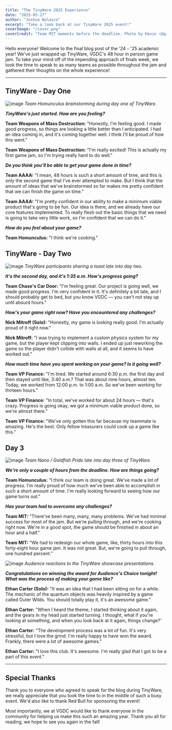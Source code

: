 ```yaml
---
title: "The TinyWare 2025 Experience"
date: "2025-05-27"
author: "Joshua Nolasco"
excerpt: "Take a look back at our TinyWare 2025 event!"
coverImage: "/cover.png"
coverCredit: "Team MIT moments before the deadline. Photo by Kevin (@qiwenkevin on Instagram)."
---
```


Hello everyone! Welcome to the final blog post of the '24 - '25 academic year! We've just wrapped up TinyWare, VGDC's 48 hour in person game jam. To take your mind off of the impending approach of finals week, we took the time to speak to as many teams as possible throughout the jam and gathered their thoughts on the whole experience! 

<hr/>

## TinyWare - Day One

![image](/images/blogs/The-Tinyware-2025-Experience/1.png)
_Team Homunculus brainstorming during day one of TinyWare._

<i>**TinyWare's just started. How are you feeling?**</i>

**Team Weapons of Mass Destruction:** "Honestly, I'm feeling good. I made good progress, so things are looking a little better than I anticipated. I had an idea coming in, and it's coming together well. I think I'll be proud of how this went."

**Team Weapons of Mass Destruction:** "I'm really excited! This is actually my first game jam, so I'm trying really hard to do well." 

<i>**Do you think you'll be able to get your game done in time?**</i>

**Team AAAA:** "I mean, 48 hours is such a short amount of time, and this is only the second game that I've ever attempted to make. But I think that the amount of ideas that we've brainstormed so far makes me pretty confident that we can finish the game on time." 

**Team AAAA:** "I'm pretty confident in our ability to make a minimum viable product that's going to be fun. Our idea is there, and we already have our core features implemented. To really flesh out the basic things that we need is going to take very little work, so I'm confident that we can do it." 

<i>**How do you feel about your game?**</i>

**Team Homunculus:** "I think we're cooking."

## TinyWare - Day Two

![image](/images/blogs/The-Tinyware-2025-Experience/2.png)
_TinyWare participants sharing a toast late into day two._

<i>**It's the second day, and it's 1:35 a.m. How's progress going?**</i>

**Team Chase's Car Door:** "I'm feeling great. Our project is going well, we made good progress. I'm very confident in it. It's definitely a bit late, and I should probably get to bed, but you know VGDC — you can't not stay up until absurd hours." 

<i>**How's your game right now? Have you encountered any challenges?**</i>

**Nick Mitroff (Solo):** "Honestly, my game is looking really good. I'm actually proud of it right now."
 
**Nick Mitroff:** "I was trying to implement a custom physics system for my game, but the player kept clipping into walls. I ended up just reworking the game so the player didn't collide with walls at all, and it seems to have worked out." 

<i>**How much time have you spent working on your game? Is it going well?**</i>

**Team VP Finance:** "I'm tired. We started around 6:30 p.m. the first day and then stayed until like, 3:40 a.m.? That was about nine hours, almost ten. Today, we worked from 12:00 p.m. to 1:00 a.m. So we've been working for thirteen hours."

**Team VP Finance:** "In total, we've worked for about 24 hours — that's crazy. Progress is going okay, we got a minimum viable product done, so we're almost there."

**Team VP Finance:** "We've only gotten this far because my teammate is amazing. He's the best. Only fellow treasurers could cook up a game like this."

## Day 3

![image](/images/blogs/The-Tinyware-2025-Experience/3.png)
_Team Nano / Goldfish Pride late into day three of TinyWare._

<i>**We're only a couple of hours from the deadline. How are things going?**</i>

**Team Homunculus:** "I think our team is doing great. We've made a lot of progress. I'm really proud of how much we've been able to accomplish in such a short amount of time. I'm really looking forward to seeing how our game turns out." 

<i>**Has your team had to overcome any challenges?**</i>

**Team MIT:** "There've been many, many, many problems. We've had minimal success for most of the jam. But we're pulling through, and we're cooking right now. We're in a good spot, the game should be finished in about an hour and a half."

**Team MIT:** "We had to redesign our whole game, like, thirty hours into this forty-eight hour game jam. It was not great. But, we're going to pull through, one hundred percent."

![image](/images/blogs/The-Tinyware-2025-Experience/4.png)
_Audience reactions to the TinyWare showcase presentations._

<i>**Congratulations on winning the award for Audience's Choice tonight! What was the process of making your game like?**</i>

**Ethan Carter (Solo):** "It was an idea that I had been sitting on for a while. The mechanic of the quantum objects was heavily inspired by a game called Outer Wilds. You should totally play it, it's an awesome game." 

**Ethan Carter:** "When I heard the theme, I started thinking about it again, and the gears in my head just started turning. I thought, what if you're looking at something, and when you look back at it again, things change?' 

**Ethan Carter:** "The development process was a lot of fun. It's very stressful, but I love the grind. I'm really happy to have won the award. Frankly, there were a lot of awesome games."

**Ethan Carter:** "I love this club. It's awesome. I'm really glad that I got to be a part of this event."

<hr/>

## Special Thanks

Thank you to everyone who agreed to speak for the blog during TinyWare, we really appreciate that you took the time to in the middle of such a busy event. We'd also like to thank Red Bull for sponsoring the event! 

Most importantly, we at VGDC would like to thank everyone in the community for helping us make this such an amazing year. Thank you all for reading, we hope to see you again in the fall! 
